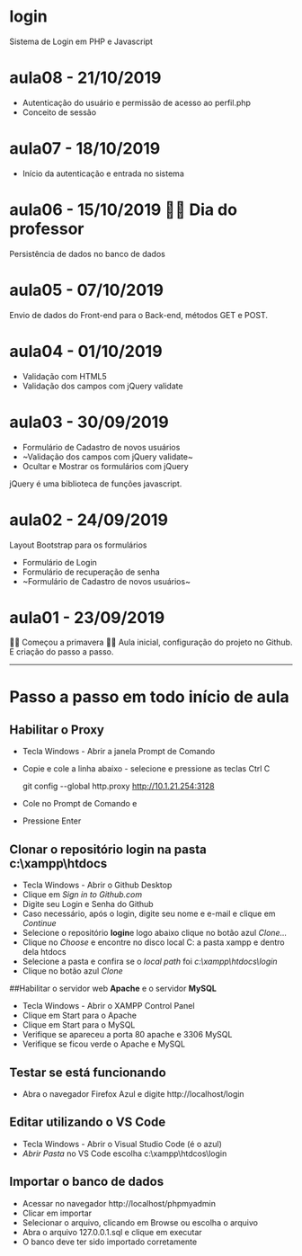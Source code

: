 # login
Sistema de Login em PHP e Javascript

# aula08 - 21/10/2019
- Autenticação do usuário e permissão de acesso ao perfil.php
- Conceito de sessão

# aula07 - 18/10/2019
- Início da autenticação e entrada no sistema

# aula06 - 15/10/2019 👨‍🏫 Dia do professor
Persistência de dados no banco de dados

# aula05 - 07/10/2019
Envio de dados do Front-end para o Back-end,
métodos GET e POST.

# aula04 - 01/10/2019
- Validação com HTML5
- Validação dos campos com jQuery validate

# aula03 - 30/09/2019
- Formulário de Cadastro de novos usuários
- ~Validação dos campos com jQuery validate~
- Ocultar e Mostrar os formulários com jQuery

jQuery é uma biblioteca de funções javascript.

# aula02 - 24/09/2019
Layout Bootstrap para os formulários
- Formulário de Login
- Formulário de recuperação de senha
- ~Formulário de Cadastro de novos usuários~

# aula01 - 23/09/2019   
🌺🍀 Começou a primavera 🌻🌷 
Aula inicial, configuração do projeto no Github.
E criação do passo a passo.

---
# Passo a passo em todo início de aula

## Habilitar o Proxy
- Tecla Windows - Abrir a janela Prompt de Comando
- Copie e cole a linha abaixo - selecione e pressione as teclas Ctrl C

  git config --global http.proxy http://10.1.21.254:3128  

- Cole no Prompt de Comando e
- Pressione Enter

## Clonar o repositório **login** na pasta **c:\xampp\htdocs**
- Tecla Windows - Abrir o Github Desktop
- Clique em *Sign in to Github.com*
- Digite seu Login e Senha do Github
- Caso necessário, após o login, digite seu nome e e-mail e clique em *Continue*
- Selecione o repositório **login**e logo abaixo clique no botão azul *Clone...*
- Clique no *Choose* e encontre no disco local C: a pasta xampp e dentro dela htdocs
- Selecione a pasta e confira se o *local path* foi *c:\xampp\htdocs\login*
- Clique no botão azul *Clone*

##Habilitar o servidor web **Apache** e o servidor **MySQL**
- Tecla Windows - Abrir o XAMPP Control Panel
- Clique em Start para o Apache
- Clique em Start para o MySQL
- Verifique se apareceu a porta 80 apache e 3306 MySQL
- Verifique se ficou verde o Apache e MySQL

## Testar se está funcionando
- Abra o navegador Firefox Azul e digite http://localhost/login

## Editar utilizando o VS Code
- Tecla Windows - Abrir o Visual Studio Code (é o azul)
- *Abrir Pasta* no VS Code escolha c:\xampp\htdcos\login

## Importar o banco de dados
- Acessar no navegador http://localhost/phpmyadmin
- Clicar em importar
- Selecionar o arquivo, clicando em Browse ou escolha o arquivo
- Abra o arquivo 127.0.0.1.sql e clique em executar
- O banco deve ter sido importado corretamente